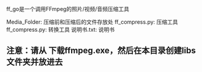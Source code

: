 ff_go是一个调用FFmpeg的照片/视频/音频压缩工具

Media_Folder: 压缩前和压缩后的文件存放处
ff_compress.py: 压缩工具
ff_compress.py: 转换工具
说明书.txt: 说明书


## 注意：请从  下载ffmpeg.exe，然后在本目录创建libs文件夹并放进去